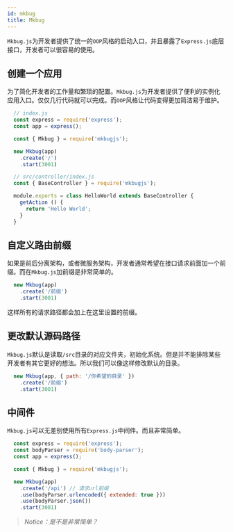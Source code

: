 ```yaml
---
id: mkbug
title: Mkbug
---
```

`Mkbug.js`为开发者提供了统一的`OOP`风格的启动入口，并且暴露了`Express.js`底层接口，开发者可以很容易的使用。

## 创建一个应用
为了简化开发者的工作量和繁琐的配置。`Mkbug.js`为开发者提供了便利的实例化应用入口。仅仅几行代码就可以完成。而`OOP`风格让代码变得更加简洁易于维护。

```js
  // index.js
  const express = require('express');
  const app = express();

  const { Mkbug } = require('mkbugjs');

  new Mkbug(app)
    .create('/')
    .start(3001)

  // src/controller/index.js
  const { BaseController } = require('mkbugjs');

  module.exports = class HelloWorld extends BaseController {
    getAction () {
      return 'Hello World';
    }
  }
```

## 自定义路由前缀
如果是前后分离架构，或者微服务架构，开发者通常希望在接口请求前面加一个前缀。而在`Mkbug.js`加前缀是非常简单的。
```js
  new Mkbug(app)
    .create('/前缀')
    .start(3001)
```
这样所有的请求路径都会加上在这里设置的前缀。

## 更改默认源码路径
`Mkbug.js`默认是读取`/src`目录的对应文件夹，初始化系统。但是并不能排除某些开发者有其它更好的想法。所以我们可以像这样修改默认的目录。
```js
  new Mkbug(app, { path: '/你希望的目录' })
    .create('/前缀')
    .start(3001)
```

## 中间件
`Mkbug.js`可以无差别使用所有`Express.js`中间件。而且非常简单。
```js
  const express = require('express');
  const bodyParser = require('body-parser');
  const app = express();

  const { Mkbug } = require('mkbugjs');

  new Mkbug(app)
    .create('/api') // 请求url前缀
    .use(bodyParser.urlencoded({ extended: true }))
    .use(bodyParser.json())
    .start(3001)
```

> *Notice：是不是非常简单？*